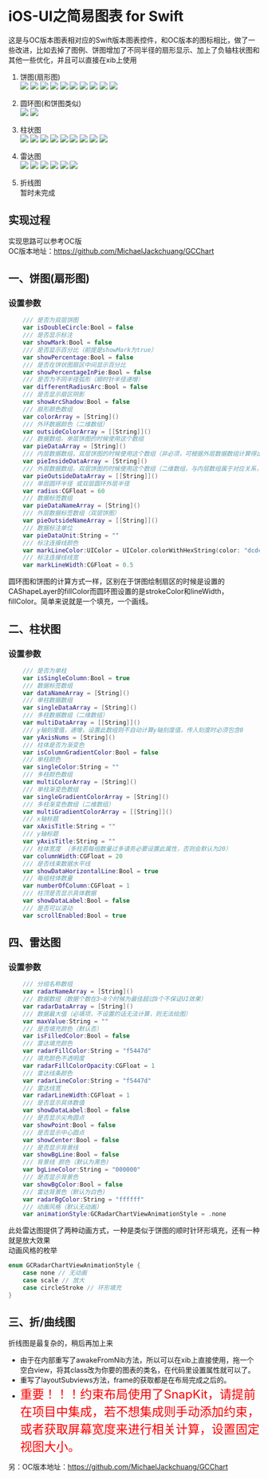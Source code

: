 # iOS-UI之简易图表 for Swift<br>
这是与OC版本图表相对应的Swift版本图表控件，和OC版本的图标相比，做了一些改进，比如去掉了图例、饼图增加了不同半径的扇形显示、加上了负轴柱状图和其他一些优化，并且可以直接在xib上使用<br>
1. 饼图(扇形图)<br>
![](img/pie_1.png) ![](img/pie_2.png)
![](img/pie_3.png) ![](img/pie_4.png)
![](img/pie_5.png) ![](img/pie_6.png)
![](img/pie_7.png) ![](img/pie_8.gif)
![](img/pie_9.gif) ![](img/pie_10.gif)

2. 圆环图(和饼图类似)<br>
![](img/circle_1.png) ![](img/circle_2.png)

3. 柱状图<br>
![](img/column_1.png) ![](img/column_2.png)
![](img/column_3.png) ![](img/column_4.png)
![](img/column_5.png) ![](img/column_6.png)
![](img/column_7.gif) ![](img/column_8.gif)
![](img/column_9.gif) 

4. 雷达图<br>
![](img/radar_1.png) ![](img/radar_2.png)
![](img/radar_3.png) ![](img/radar_4.png)
![](img/radar_5.gif) ![](img/radar_6.gif)

5. 折线图<br>
        暂时未完成<br>

## 实现过程
实现思路可以参考OC版<br>
OC版本地址：<https://github.com/MichaelJackchuang/GCChart><br>
## 一、饼图(扇形图)
### 设置参数
``` Swift
    /// 是否为双层饼图
    var isDoubleCircle:Bool = false
    /// 是否显示标注
    var showMark:Bool = false
    /// 是否显示百分比（前提是showMark为true）
    var showPercentage:Bool = false
    /// 是否在饼状图扇区中间显示百分比
    var showPercentageInPie:Bool = false
    /// 是否为不同半径弧形（顺时针半径递增）
    var differentRadiusArc:Bool = false
    /// 是否显示扇区阴影
    var showArcShadow:Bool = false
    /// 扇形颜色数组
    var colorArray = [String]()
    /// 外环数据颜色（二维数组）
    var outsideColorArray = [[String]]()
    /// 数据数组，单层饼图的时候使用这个数组
    var pieDataArray = [String]()
    /// 内层数据数组，双层饼图的时候使用这个数组（非必须，可根据外层数据数组计算得出）
    var pieInsideDataArray = [String]()
    /// 外层数据数组，双层饼图的时候使用这个数组（二维数组，与内层数组属于对应关系，即对应项的和相等）
    var pieOutsideDataArray = [[String]]()
    /// 单层圆环半径 或双层圆环外层半径
    var radius:CGFloat = 60
    /// 数据标签数组
    var pieDataNameArray = [String]()
    /// 外层数据标签数组（双层饼图）
    var pieOutsideNameArray = [[String]]()
    /// 数据标注单位
    var pieDataUnit:String = ""
    /// 标注连接线颜色
    var markLineColor:UIColor = UIColor.colorWithHexString(color: "dcdcdc")
    /// 标注连接线线宽
    var markLineWidth:CGFloat = 0.5
```
圆环图和饼图的计算方式一样，区别在于饼图绘制扇区的时候是设置的CAShapeLayer的fillColor而圆环图设置的是strokeColor和lineWidth，fillColor。简单来说就是一个填充，一个画线。

## 二、柱状图
### 设置参数
``` Swift
    /// 是否为单柱
    var isSingleColumn:Bool = true
    /// 数据标签数组
    var dataNameArray = [String]()
    /// 单柱数据数组
    var singleDataArray = [String]()
    /// 多柱数据数组（二维数组）
    var multiDataArray = [[String]]()
    /// y轴刻度值，递增，设置此数组则不自动计算y轴刻度值，传入刻度时必须包含0
    var yAxisNums = [String]()
    /// 柱体是否为渐变色
    var isColumnGradientColor:Bool = false
    /// 单柱颜色
    var singleColor:String = ""
    /// 多柱颜色数组
    var multiColorArray = [String]()
    /// 单柱渐变色数组
    var singleGradientColorArray = [String]()
    /// 多柱渐变色数组（二维数组）
    var multiGradientColorArray = [[String]]()
    /// x轴标题
    var xAxisTitle:String = ""
    /// y轴标题
    var yAxisTitle:String = ""
    /// 柱体宽度 （多柱若每组数量过多请务必要设置此属性，否则会默认为20）
    var columnWidth:CGFloat = 20
    /// 是否线束数据水平线
    var showDataHorizontalLine:Bool = true
    /// 每组柱体数量
    var numberOfColumn:CGFloat = 1
    /// 柱顶是否显示具体数据
    var showDataLabel:Bool = false
    /// 是否可以滚动
    var scrollEnabled:Bool = true
```
## 四、雷达图
### 设置参数
```Swift
    /// 分组名称数组
    var radarNameArray = [String]()
    /// 数据数组（数据个数在3~8个时候为最佳超过8个不保证UI效果）
    var radarDataArray = [String]()
    /// 数据最大值（必填项，不设置的话无法计算，则无法绘图）
    var maxValue:String = ""
    /// 是否填充颜色（默认否）
    var isFilledColor:Bool = false
    /// 雷达填充颜色
    var radarFillColor:String = "f5447d"
    /// 填充颜色不透明度
    var radarFillColorOpacity:CGFloat = 1
    /// 雷达线条颜色
    var radarLineColor:String = "f5447d"
    /// 雷达线宽
    var radarLineWidth:CGFloat = 1
    /// 是否显示具体数值
    var showDataLabel:Bool = false
    /// 是否显示尖角圆点
    var showPoint:Bool = false
    /// 是否显示中心圆点
    var showCenter:Bool = false
    /// 是否显示背景线
    var showBgLine:Bool = false
    /// 背景线 颜色（默认为黑色)
    var bgLineColor:String = "000000"
    /// 是否显示背景色
    var showBgColor:Bool = false
    /// 雷达背景色（默认为白色)
    var radarBgColor:String = "ffffff"
    /// 动画风格（默认无动画）
    var animationStyle:GCRadarChartViewAnimationStyle = .none
```
此处雷达图提供了两种动画方式，一种是类似于饼图的顺时针环形填充，还有一种就是放大效果<br>
动画风格的枚举
```Swift
enum GCRadarChartViewAnimationStyle {
    case none // 无动画
    case scale // 放大
    case circleStroke // 环形填充
}
```
## 三、折/曲线图
折线图是最复杂的，稍后再加上来<br>
<!-- ### 设置参数
```Swift
``` -->


* 由于在内部重写了awakeFromNib方法，所以可以在xib上直接使用，拖一个空白view，将其class改为你要的图表的类名，在代码里设置属性就可以了。<br>
* 重写了layoutSubviews方法，frame的获取都是在布局完成之后的。<br>
* <font color=#ff0000 size=5>重要！！！约束布局使用了SnapKit，请提前在项目中集成，若不想集成则手动添加约束，或者获取屏幕宽度来进行相关计算，设置固定视图大小。</font><br>

另：OC版本地址：<https://github.com/MichaelJackchuang/GCChart>